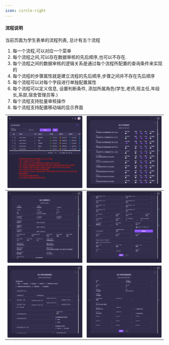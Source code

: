 ```yaml
---
icon: circle-right
---
```


#### 流程说明

当前页面为学生表单的流程列表, 总计有五个流程
1. 每一个流程,可以对应一个菜单
2. 每个流程之间,可以存在数据审核的先后顺序,也可以不存在.
3. 每个流程之间的数据审核的逻辑关系是通过每个流程所配置的查询条件来实现的
4. 每个流程的步骤属性就是建立流程的先后顺序,步骤之间并不存在先后顺序
5. 每个流程可以对每个字段进行单独配置属性
6. 每个流程可以定义信息, 设置判断条件, 添加所属角色(学生,老师,班主任,年段长,系部,宿舍管理员等.)
7. 每个流程支持批量审核操作
8. 每个流程支持配置移动端的显示界面


| <img src="./images/06.png" > | <img src="./images/07.png" > |
|------------------------------------------|------------------------------------------|
| <img src="./images/08.png" > | <img src="./images/09.png" > |
| <img src="./images/10.png" > | <img src="./images/12.png" > |

